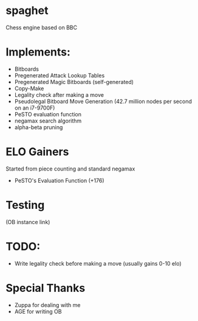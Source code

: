 # spaghet
Chess engine based on BBC


# Implements:
- Bitboards
- Pregenerated Attack Lookup Tables
- Pregenerated Magic Bitboards (self-generated)
- Copy-Make
- Legality check after making a move
- Pseudolegal Bitboard Move Generation (42.7 million nodes per second on an i7-9700F)
- PeSTO evaluation function
- negamax search algorithm
- alpha-beta pruning

# ELO Gainers
Started from piece counting and standard negamax
- PeSTO's Evaluation Function (+176)

# Testing
(OB instance link)

# TODO:
- Write legality check before making a move (usually gains 0-10 elo)

# Special Thanks
- Zuppa for dealing with me
- AGE for writing OB